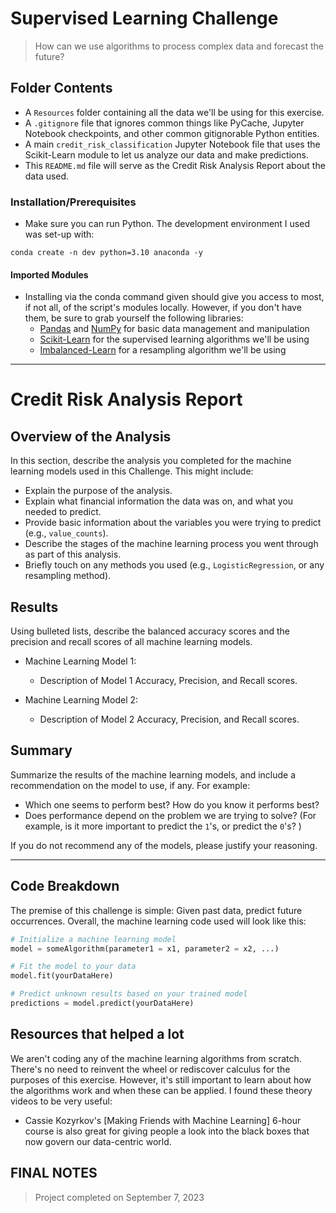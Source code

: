# Supervised Learning Challenge
> How can we use algorithms to process complex data and forecast the future?

## Folder Contents
- A `Resources` folder containing all the data we'll be using for this exercise.
- A `.gitignore` file that ignores common things like PyCache, Jupyter Notebook checkpoints, and other common gitignorable Python entities. 
- A main `credit_risk_classification` Jupyter Notebook file that uses the Scikit-Learn module to let us analyze our data and make predictions.
- This `README.md` file will serve as the Credit Risk Analysis Report about the data used.

### Installation/Prerequisites
- Make sure you can run Python. The development environment I used was set-up with:
```
conda create -n dev python=3.10 anaconda -y
```

#### Imported Modules
- Installing via the conda command given should give you access to most, if not all, of the script's modules locally. However, if you don't have them, be sure to grab yourself the following libraries:
  - [Pandas](https://pandas.pydata.org/docs/getting_started/install.html) and [NumPy](https://numpy.org/install/) for basic data management and manipulation
  - [Scikit-Learn](https://scikit-learn.org/stable/install.html) for the supervised learning algorithms we'll be using
  - [Imbalanced-Learn](https://imbalanced-learn.org/stable/install.html#getting-started) for a resampling algorithm we'll be using

---

# Credit Risk Analysis Report

## Overview of the Analysis

In this section, describe the analysis you completed for the machine learning models used in this Challenge. This might include:

* Explain the purpose of the analysis.
* Explain what financial information the data was on, and what you needed to predict.
* Provide basic information about the variables you were trying to predict (e.g., `value_counts`).
* Describe the stages of the machine learning process you went through as part of this analysis.
* Briefly touch on any methods you used (e.g., `LogisticRegression`, or any resampling method).

## Results

Using bulleted lists, describe the balanced accuracy scores and the precision and recall scores of all machine learning models.

* Machine Learning Model 1:
  * Description of Model 1 Accuracy, Precision, and Recall scores.



* Machine Learning Model 2:
  * Description of Model 2 Accuracy, Precision, and Recall scores.

## Summary

Summarize the results of the machine learning models, and include a recommendation on the model to use, if any. For example:
* Which one seems to perform best? How do you know it performs best?
* Does performance depend on the problem we are trying to solve? (For example, is it more important to predict the `1`'s, or predict the `0`'s? )

If you do not recommend any of the models, please justify your reasoning.

---
## Code Breakdown
The premise of this challenge is simple: Given past data, predict future occurrences. Overall, the machine learning code used will look like this:
```python
# Initialize a machine learning model
model = someAlgorithm(parameter1 = x1, parameter2 = x2, ...)

# Fit the model to your data
model.fit(yourDataHere)

# Predict unknown results based on your trained model
predictions = model.predict(yourDataHere)
```

## Resources that helped a lot
We aren't coding any of the machine learning algorithms from scratch. There's no need to reinvent the wheel or rediscover calculus for the purposes of this exercise. However, it's still important to learn about how the algorithms work and when these can be applied. I found these theory videos to be very useful:
- Cassie Kozyrkov's [Making Friends with Machine Learning] 6-hour course is also great for giving people a look into the black boxes that now govern our data-centric world.

## FINAL NOTES
> Project completed on September 7, 2023
